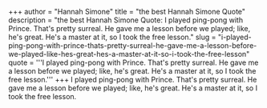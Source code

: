 +++
author = "Hannah Simone"
title = "the best Hannah Simone Quote"
description = "the best Hannah Simone Quote: I played ping-pong with Prince. That's pretty surreal. He gave me a lesson before we played; like, he's great. He's a master at it, so I took the free lesson."
slug = "i-played-ping-pong-with-prince-thats-pretty-surreal-he-gave-me-a-lesson-before-we-played-like-hes-great-hes-a-master-at-it-so-i-took-the-free-lesson"
quote = '''I played ping-pong with Prince. That's pretty surreal. He gave me a lesson before we played; like, he's great. He's a master at it, so I took the free lesson.'''
+++
I played ping-pong with Prince. That's pretty surreal. He gave me a lesson before we played; like, he's great. He's a master at it, so I took the free lesson.
